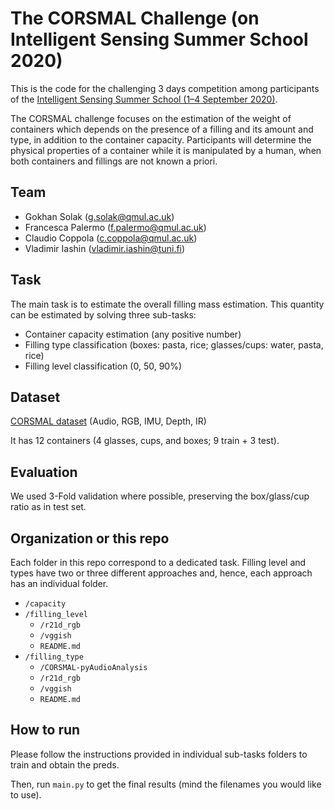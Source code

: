 # The CORSMAL Challenge (on Intelligent Sensing Summer School 2020)

This is the code for the challenging 3 days competition among participants of the [Intelligent Sensing Summer School (1–4 September 2020)](http://cis.eecs.qmul.ac.uk/school2020.html).

The CORSMAL challenge  focuses on the estimation  of the weight of containers which depends  on the presence  of a filling and  its  amount  and type,  in addition  to the  container  capacity.  Participants  will determine  the  physical  properties  of  a  container  while  it  is  manipulated  by  a  human, when both containers  and fillings  are not known a priori.

## Team
- Gokhan Solak (g.solak@qmul.ac.uk)
- Francesca Palermo (f.palermo@qmul.ac.uk)
- Claudio Coppola (c.coppola@qmul.ac.uk)
- Vladimir Iashin (vladimir.iashin@tuni.fi)

## Task
The main task is to estimate the  overall  filling  mass  estimation. This quantity can be estimated by solving three sub-tasks:
- Container capacity estimation (any positive number)
- Filling type classification (boxes: pasta, rice; glasses/cups: water, pasta, rice)
- Filling level classification (0, 50, 90%)

## Dataset
[CORSMAL dataset](http://corsmal.eecs.qmul.ac.uk/containers_manip.html) (Audio, RGB, IMU, Depth, IR)

It has 12 containers (4 glasses, cups, and boxes; 9 train + 3 test).

## Evaluation
We used 3-Fold validation where possible, preserving the box/glass/cup ratio as in test set.

## Organization or this repo

Each folder in this repo correspond to a dedicated task. Filling level and types have two or three different approaches and, hence, each approach has an individual folder.

- `/capacity`
- `/filling_level`
    - `/r21d_rgb`
    - `/vggish`
    - `README.md`
- `/filling_type`
    - `/CORSMAL-pyAudioAnalysis`
    - `/r21d_rgb`
    - `/vggish`
    - `README.md`

## How to run
Please follow the instructions provided in individual sub-tasks folders to train and obtain the preds.

Then, run `main.py` to get the final results (mind the filenames you would like to use).
